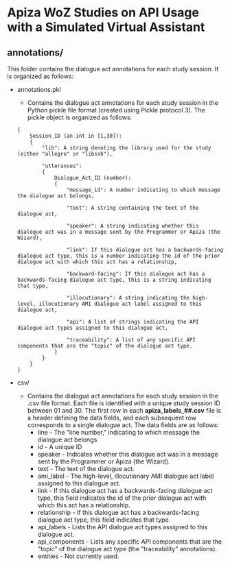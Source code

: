 # Apiza WoZ Studies on API Usage with a Simulated Virtual Assistant
## annotations/

This folder contains the dialogue act annotations for each study session. It is organized as follows:

* annotations.pkl 
    * Contains the dialogue act annotations for each study session in the Python pickle file format (created using Pickle protocol 3). The pickle object is organized as follows:
    
    ```
    {
        Session_ID (an int in [1,30]):
        {
            "lib": A string denoting the library used for the study (either "allegro" or "libssh"),

            "utterances":
            {
                Dialogue_Act_ID (number):
                {
                    "message_id": A number indicating to which message the dialogue act belongs,

                    "text": A string containing the text of the dialogue act,

                    "speaker": A string indicating whether this dialogue act was in a message sent by the Programmer or Apiza (the Wizard),

                    "link": If this dialogue act has a backwards-facing dialogue act type, this is a number indicating the id of the prior dialogue act with which this act has a relationship,

                    "backward-facing": If this dialogue act has a backwards-facing dialogue act type, this is a string indicating that type,

                    "illocutionary": A string indicating the high-level, illocutionary AMI dialogue act label assigned to this dialogue act,

                    "api": A list of strings indicating the API dialogue act types assigned to this dialogue act,

                    "traceability": A list of any specific API components that are the "topic" of the dialogue act type.
                }
            }
        }
    }
    ```
    
* csv/
    * Contains the dialogue act annotations for each study session in the .csv file format. Each file is identified with a unique study session ID between 01 and 30. The first row in each **apiza_labels_##.csv** file is a header defining the data fields, and each subsequent row corresponds to a single dialogue act.  The data fields are as follows:
        * line - The "line number," indicating to which message the dialogue act belongs
        * id - A unique ID
        * speaker - Indicates whether this dialogue act was in a message sent by the Programmer or Apiza (the Wizard).
        * text - The text of the dialogue act. 
        * ami_label - The high-level, illocutionary AMI dialogue act label assigned to this dialogue act.
        * link - If this dialogue act has a backwards-facing dialogue act type, this field indicates the id of the prior dialogue act with which this act has a relationship.
        * relationship - If this dialogue act has a backwards-facing dialogue act type, this field indicates that type.
        * api_labels - Lists the API dialogue act types assigned to this dialogue act.
        * api_components - Lists any specific API components that are the "topic" of the dialogue act type (the "traceability" annotations).
        * entities - Not currently used.


